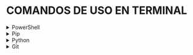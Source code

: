 # COMANDOS DE USO EN TERMINAL

<details>
<summary>PowerShell</summary>

> PowerShell es un entorno de linea de comandos basados en objetos

| Comando                                  | Complemento | Uso                                                  | Significado      |
| ---------------------------------------- | ----------- | ---------------------------------------------------- | ---------------- |
| cd <ruta>                                | ..          | Cambia de directorio                                 | Change Directory |
| ls                                       | -directory  | Lista todo el contenido del directorio               | List System      |
| ls -directory \| Select-Object -First 40 | n           | Lista todo el contenido del directorio               | List System      |
| cp <.origen> <.destino>                  |             | Copiar archivo y pegar                               | Copy             |
| mv <.origen> <.destino>                  |             | Mueve archivo o directorio                           | Move             |
| rm <nombre_archivo>                      | -r          | Elimina archivo o directorio                         | Remuve           |
| mkdir <nombre_directorio>                |             | Crea un nuevo directorio                             | Make Directory   |
| cls                                      | clear       | Limpia la pantalla de la terminal                    | Clear            |
| code .                                   |             | Abrir directorio con el editor de codigo VSCode      |                  |
| notepad <file_name.txt>                  |             | Abre archivos '.txt' con Block de notas              |                  |
| New-Item -ItemType -Name <file_name.txt> |             | Crea un archivos '.txt'                              |                  |
| hostname                                 |             | Muestra el nombre del host del sistema               |                  |
| ipconfig                                 |             | Muestra la configuracion de la red                   |                  |
| ping <direccion_ip>                      |             | Verificar conectividad con la direccion IP           |                  |
| echo $env:USERNAME                       |             | Muestra el nombre del usuario                        |                  |
| tree <directorio>                        |             | Muestra el arbol del directorio                      |                  |
| Get-Command                              |             | Obtiene todos los comandos disponibles en PowerShell |                  |

</details>

<details>    
<summary>Pip</summary>

> Python Package Index - PyPI: Sistema de gestion de paquetes de python

| Comando                                | Uso                                               |
| -------------------------------------- | ------------------------------------------------- |
| pip install <nombre_del_paquete>       | Instalar un paquete                               |
| pip uninstall <nombre_del_paquete>     | Desinstalar un paquete                            |
| pip show <nombre_del_paquete>          | Mostrar información sobre un paquete instalado    |
| pip list                               | Listar todos los paquetes instalados              |
| pip install --upgrade <nombre_paquete> | Actualizar un paquete a la última versión         |
| pip search <término_de_búsqueda>       | Buscar paquetes                                   |
| pip freeze > requirements.txt          | Crear un archivo de requisitos (requirements.txt) |
| pip install -r requirements.txt        | Instalar paquetes desde un archivo de requisitos  |
| pip show -f <nombre_del_paquete>       | Mostrar la ubicación de un paquete instalado      |
| pip list --outdated                    | Listar los paquetes obsoletos                     |

</details>


<details>
<summary>Python</summary>

> Ejecucion de archivos '.py' & Entornos virtuales con Python

| Comando                                     | Uso                                   |
| ------------------------------------------- | ------------------------------------- |
| python <nombre_script.py>                   | Ejecuta un script de python           |
| virtualenv <nombre_del_entorno>             | OP1 Crear un entorno virtual          |
| python -m venv <nombre_del_entorno_virtual> | OP2 Crear un entorno virtual          |
| .\<nombre_entorno_virtual>\Scripts\activate | Activar un entorno virtual en Windows |
| deactivate                                  | Desactivar un entorno virtual         |

</details>

<details>
<summary>Git</summary>

| Comando                                    | Uso                                                                                        |
| ------------------------------------------ | ------------------------------------------------------------------------------------------ |
| git init                                   | Inicia un nuevo repositorio de Git                                                         |
| git status                                 | Agrega cambios al área de preparación                                                      |
| git add <archivo_o_directorio>             | Agrega cambios al área de preparación                                                      |
| git commit -m "Mensaje del commit"         | Registra los cambios en el repositorio                                                     |
| git log --all --oneline                    | Muestra el historial de commits --todos los commit --visualización en una sola línea       |
| git clone <url_del_repositorio>            | Clona un repositorio existente en un nuevo directorio                                      |
| git pull origin <rama>                     | Obtiene cambios desde un repositorio remoto y los fusiona en el repositorio local          |
| git push origin <rama>                     | Sube los cambios locales a un repositorio remoto                                           |
| git branch                                 | Lista las ramas en el repositorio                                                          |
| git checkout <nombre_de_rama>              | Cambia de rama o restaura archivos                                                         |
| git merge <rama_a_fusionar>                | Fusiona una rama en la rama actual                                                         |
| git remote -v                              | Muestra los repositorios remotos configurados                                              |
| git fetch origin                           | Obtiene los cambios del repositorio remoto sin fusionarlos                                 |
| git diff                                   | Muestra las diferencias entre cambios en el área de preparación y el directorio de trabajo |
| git reset --hard                           | Deshace cambios locales                                                                    |
| git tag -a <nombre_etiq> -m "Mensaje Etiq" | Crea, lista o borra etiquetas                                                              |



<details>
<summary>Creación y conexión de repositorio con GitHub</summary>

> Conexion con repositorio de GitHub
```
# Or create a new repository on the command line
git init
git add README.md
git commit -m "first commit"
git branch -M main
git remote add origin <URL-Repository>
git push -u origin main

# Or push an existing repository from the command line
git remote add origin <URL-Repository>
git branch -M main
git push -u origin main
```

> Script: Configuracion global
```
git config --global --list

# Abrir editor para cambiar las configuraciones globales 
> git config --global --edit

# Ejemplo de configuración
    	[user]
		    name = GaryMartAlvis
		    email = gary.martinez.alvis@gmail.com

    # Abrir archivo de configuración con notepad
    > notepad ~/.gitconfig

    # Configurar para abrir con un editor especifico
    > git config --global core.editor "notepad"</>
```

</details>

<details>
<summary>Pull request</summary>

Pasos para realizar un pull request
***
**Step 1: Hacer Fork del repositorio original**

Hacer un fork en GitHub significa crear una copia personal de un repositorio ajeno en tu propia cuenta de GitHub. Esto te permite trabajar en el proyecto sin afectar el repositorio original. La copia (fork) está vinculada al repositorio original, lo que facilita la colaboración y la contribución a proyectos de código abierto o a proyectos de otras personas.
- Ingresa a GitHub
- Encuentra el repositorio
- Abre el repositorio
- Hacer Fork:En la esquina superior derecha de la página del repositorio, encontrarás el botón "Fork". Haz clic en él.
- Elige la cuenta: Selecciona tu cuenta como destino para el fork. Esto creará una copia del repositorio en tu propia cuenta.
- Espera a que se complete: GitHub creará una copia del repositorio en tu cuenta. Esto puede tardar un momento, dependiendo del tamaño del repositorio.

****
**Step 2: Clona el repositorio en tu equipo**
~~~ 
git clone [URL_repositorio_original] 
~~~

***
**Step 3: Crea un rama para los trabajar en ella en los cambios del** 
~~~
git checkout -b nombre-de-tu-rama
~~~

***
**Step 4: Realizar cambios locales**

Realiza los cambios que desees en tu rama local. Puedes agregar, modificar o eliminar archivos según sea necesario.

***
**Step 5: Hacer commit de los cambios**

~~~~
git add .
git commit -m "Mensaje descriptivo de tus cambios"
~~~~

***
**Step 6: Subir cambios a tu repositorio Forked**

~~~
git push origin nombre-de-tu-rama
~~~

***
**Step 7: Crear el pull request**

* Ve a tu repositorio forked en GitHub.
* Cambia a la rama que acabas de crear.
* Haz clic en el botón "New Pull Request".

***
**Step 8: Completar la Información del Pull Request**

* Asegúrate de que la rama base (base branch) sea la rama correcta del repositorio original.
* Asegúrate de que la rama de comparación (compare branch) sea tu rama con los cambios.
* Proporciona un título y una descripción descriptiva para explicar tus cambios.

***
**Step 9: Crear el Pull Request**

* Haz clic en el botón "Create Pull Request".
* Añade comentarios adicionales si es necesario.

***
**Step 10: Espera la revisión y fusión**

Los propietarios del repositorio original revisarán tus cambios. Puede haber comentarios, preguntas o solicitudes de ajustes. Una vez que tus cambios sean aceptados y fusionados, tu Pull Request estará cerrado.

</details>
</details>